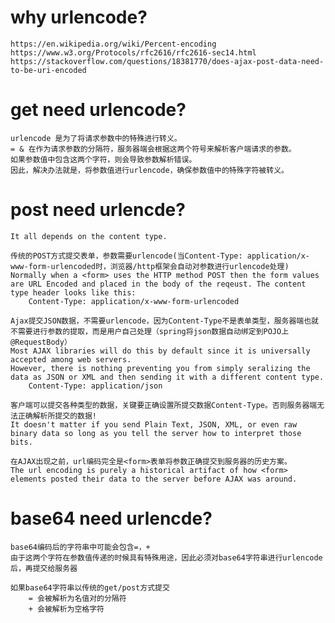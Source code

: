 # why urlencode?
    https://en.wikipedia.org/wiki/Percent-encoding
    https://www.w3.org/Protocols/rfc2616/rfc2616-sec14.html
    https://stackoverflow.com/questions/18381770/does-ajax-post-data-need-to-be-uri-encoded
    
    

# get need urlencode? 
    urlencode 是为了将请求参数中的特殊进行转义。
    = & 在作为请求参数的分隔符，服务器端会根据这两个符号来解析客户端请求的参数。
    如果参数值中包含这两个字符，则会导致参数解析错误。
    因此，解决办法就是，将参数值进行urlencode，确保参数值中的特殊字符被转义。
    
    
# post need urlencde?
    It all depends on the content type.
    
    传统的POST方式提交表单，参数需要urlencode(当Content-Type: application/x-www-form-urlencoded时，浏览器/http框架会自动对参数进行urlencode处理)
    Normally when a <form> uses the HTTP method POST then the form values are URL Encoded and placed in the body of the reqeust. The content type header looks like this:
        Content-Type: application/x-www-form-urlencoded
    
    Ajax提交JSON数据，不需要urlencode，因为Content-Type不是表单类型，服务器端也就不需要进行参数的提取，而是用户自己处理（spring将json数据自动绑定到POJO上 @RequestBody）
    Most AJAX libraries will do this by default since it is universally accepted among web servers. 
    However, there is nothing preventing you from simply seralizing the data as JSON or XML and then sending it with a different content type.
        Content-Type: application/json

    客户端可以提交各种类型的数据，关键要正确设置所提交数据Content-Type。否则服务器端无法正确解析所提交的数据!
    It doesn't matter if you send Plain Text, JSON, XML, or even raw binary data so long as you tell the server how to interpret those bits.
    
    在AJAX出现之前，url编码完全是<form>表单将参数正确提交到服务器的历史方案。
    The url encoding is purely a historical artifact of how <form> elements posted their data to the server before AJAX was around.
    
    
# base64 need urlencde?
    base64编码后的字符串中可能会包含=，+
    由于这两个字符在参数值传递的时候具有特殊用途，因此必须对base64字符串进行urlencode后，再提交给服务器
    
    如果base64字符串以传统的get/post方式提交
        = 会被解析为名值对的分隔符
        + 会被解析为空格字符
    
    

    
    
    
    